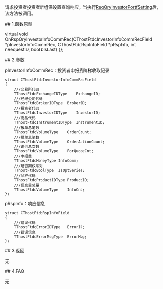 <p>请求投资者投资者新组保设置查询响应，当执行<a href="../../CTHOSTFTDCTRADERSPI/REQQRYINVESTORPORTFSETTING/">ReqQryInvestorPortfSetting</a>后，该方法被调用。</p>
<span class="anchor" id="d43bc964-f14a-4354-a9cd-153629dce61e"></span>
## 1.函数原型
<p>virtual void OnRspQryInvestorInfoCommRec(CThostFtdcInvestorInfoCommRecField *pInvestorInfoCommRec, CThostFtdcRspInfoField *pRspInfo, int nRequestID, bool bIsLast) {};</p>
<span class="anchor" id="d91359af-37dd-406f-b082-d627ed2612b5"></span>
## 2.参数
<p>pInvestorInfoCommRec：投资者申报费阶梯收取记录</p>
<pre><code>struct CThostFtdcInvestorInfoCommRecField
{
    ///交易所代码
    TThostFtdcExchangeIDType    ExchangeID;
    ///经纪公司代码
    TThostFtdcBrokerIDType  BrokerID;
    ///投资者代码
    TThostFtdcInvestorIDType    InvestorID;
    ///商品代码
    TThostFtdcInstrumentIDType  InstrumentID;
    ///报单总笔数
    TThostFtdcVolumeType    OrderCount;
    ///撤单总笔数
    TThostFtdcVolumeType    OrderActionCount;
    ///询价总次数
    TThostFtdcVolumeType    ForQuoteCnt;
    ///申报费
    TThostFtdcMoneyType InfoComm;
    ///是否期权系列
    TThostFtdcBoolType  IsOptSeries;
    ///品种代码
    TThostFtdcProductIDType ProductID;
    ///信息量总量
    TThostFtdcVolumeType    InfoCnt;
};
</code></pre>
<p>pRspInfo：响应信息</p>
<pre><code>struct CThostFtdcRspInfoField
{
    ///错误代码
    TThostFtdcErrorIDType   ErrorID;
    ///错误信息
    TThostFtdcErrorMsgType  ErrorMsg;
};
</code></pre>
<span class="anchor" id="8939bb53-7a75-4cd9-b552-3c1920b15bef"></span>
## 3.返回
<p>无</p>
<span class="anchor" id="26a376ce-8322-4924-b634-dd2d4fdfe03e"></span>
## 4.FAQ
<p>无</p>
